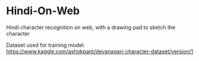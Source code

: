 # Hindi-On-Web
Hindi character recognition on web, with a drawing pad to sketch the character

Dataset used for training model: https://www.kaggle.com/ashokpant/devanagari-character-dataset/version/1
